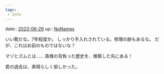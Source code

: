 ```yaml
---
tags:
 - Info
---
```


date:: [2023-06-29](/Daily_Note/2023-06-29.md)
up:: [NoNames](Bar/Novel/Chaos/NoNames.md)

いい靴だな。7年程度か。
しっかり手入れされている。修理の跡もあるな。
だが、これはお前のものではないな？

マゾヒズムとは……
貴様の背負った歴史を、推察した先にある！

君の過去は、素晴らしく愉しかった。